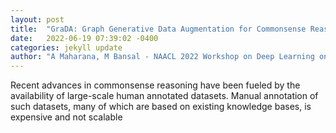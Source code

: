 ```yaml
---
layout: post
title:  "GraDA: Graph Generative Data Augmentation for Commonsense Reasoning"
date:   2022-06-19 07:39:02 -0400
categories: jekyll update
author: "A Maharana, M Bansal - NAACL 2022 Workshop on Deep Learning on Graphs , 2022"
---
```

Recent advances in commonsense reasoning have been fueled by the availability of large-scale human annotated datasets. Manual annotation of such datasets, many of which are based on existing knowledge bases, is expensive and not scalable